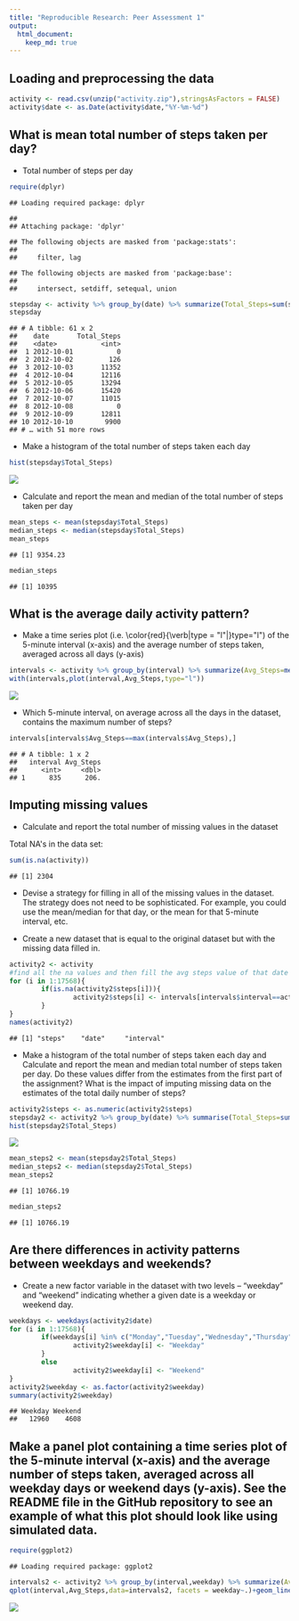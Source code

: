 ```yaml
---
title: "Reproducible Research: Peer Assessment 1"
output: 
  html_document:
    keep_md: true
---
```


## Loading and preprocessing the data

```r
activity <- read.csv(unzip("activity.zip"),stringsAsFactors = FALSE)
activity$date <- as.Date(activity$date,"%Y-%m-%d")
```


## What is mean total number of steps taken per day?
* Total number of steps per day

```r
require(dplyr)
```

```
## Loading required package: dplyr
```

```
## 
## Attaching package: 'dplyr'
```

```
## The following objects are masked from 'package:stats':
## 
##     filter, lag
```

```
## The following objects are masked from 'package:base':
## 
##     intersect, setdiff, setequal, union
```

```r
stepsday <- activity %>% group_by(date) %>% summarize(Total_Steps=sum(steps,na.rm = TRUE))
stepsday
```

```
## # A tibble: 61 x 2
##    date       Total_Steps
##    <date>           <int>
##  1 2012-10-01           0
##  2 2012-10-02         126
##  3 2012-10-03       11352
##  4 2012-10-04       12116
##  5 2012-10-05       13294
##  6 2012-10-06       15420
##  7 2012-10-07       11015
##  8 2012-10-08           0
##  9 2012-10-09       12811
## 10 2012-10-10        9900
## # … with 51 more rows
```

* Make a histogram of the total number of steps taken each day

```r
hist(stepsday$Total_Steps)
```

![](PA1_template_files/figure-html/unnamed-chunk-1-1.png)<!-- -->
* Calculate and report the mean and median of the total number of steps taken per day

```r
mean_steps <- mean(stepsday$Total_Steps)
median_steps <- median(stepsday$Total_Steps)
mean_steps
```

```
## [1] 9354.23
```

```r
median_steps
```

```
## [1] 10395
```

## What is the average daily activity pattern?
* Make a time series plot (i.e. \color{red}{\verb|type = "l"|}type="l") of the 5-minute interval (x-axis) and the average number of steps taken, averaged across all days (y-axis)

```r
intervals <- activity %>% group_by(interval) %>% summarize(Avg_Steps=mean(steps,na.rm = TRUE))
with(intervals,plot(interval,Avg_Steps,type="l"))
```

![](PA1_template_files/figure-html/unnamed-chunk-3-1.png)<!-- -->

* Which 5-minute interval, on average across all the days in the dataset, contains the maximum number of steps?

```r
intervals[intervals$Avg_Steps==max(intervals$Avg_Steps),]
```

```
## # A tibble: 1 x 2
##   interval Avg_Steps
##      <int>     <dbl>
## 1      835      206.
```

## Imputing missing values
* Calculate and report the total number of missing values in the dataset 

Total NA's in the data set:

```r
sum(is.na(activity))
```

```
## [1] 2304
```

* Devise a strategy for filling in all of the missing values in the dataset. The strategy does not need to be sophisticated. For example, you could use the mean/median for that day, or the mean for that 5-minute interval, etc.

* Create a new dataset that is equal to the original dataset but with the missing data filled in.


```r
activity2 <- activity
#find all the na values and then fill the avg steps value of that date (this values are in the intervals data frame)
for (i in 1:17568){
        if(is.na(activity2$steps[i])){
                activity2$steps[i] <- intervals[intervals$interval==activity2$interval[i],2]
        }
}
names(activity2)
```

```
## [1] "steps"    "date"     "interval"
```

* Make a histogram of the total number of steps taken each day and Calculate and report the mean and median total number of steps taken per day. Do these values differ from the estimates from the first part of the assignment? What is the impact of imputing missing data on the estimates of the total daily number of steps?


```r
activity2$steps <- as.numeric(activity2$steps)
stepsday2 <- activity2 %>% group_by(date) %>% summarise(Total_Steps=sum(steps))
hist(stepsday2$Total_Steps)
```

![](PA1_template_files/figure-html/unnamed-chunk-7-1.png)<!-- -->

```r
mean_steps2 <- mean(stepsday2$Total_Steps)
median_steps2 <- median(stepsday2$Total_Steps)
mean_steps2
```

```
## [1] 10766.19
```

```r
median_steps2
```

```
## [1] 10766.19
```

## Are there differences in activity patterns between weekdays and weekends?
* Create a new factor variable in the dataset with two levels – “weekday” and “weekend” indicating whether a given date is a weekday or weekend day.


```r
weekdays <- weekdays(activity2$date)
for (i in 1:17568){
        if(weekdays[i] %in% c("Monday","Tuesday","Wednesday","Thursday","Friday")){
                activity2$weekday[i] <- "Weekday"
        }
        else
                activity2$weekday[i] <- "Weekend"
}
activity2$weekday <- as.factor(activity2$weekday)
summary(activity2$weekday)
```

```
## Weekday Weekend 
##   12960    4608
```
## Make a panel plot containing a time series plot of the 5-minute interval (x-axis) and the average number of steps taken, averaged across all weekday days or weekend days (y-axis). See the README file in the GitHub repository to see an example of what this plot should look like using simulated data.

```r
require(ggplot2)
```

```
## Loading required package: ggplot2
```

```r
intervals2 <- activity2 %>% group_by(interval,weekday) %>% summarize(Avg_Steps=mean(steps,na.rm = TRUE))
qplot(interval,Avg_Steps,data=intervals2, facets = weekday~.)+geom_line()
```

![](PA1_template_files/figure-html/unnamed-chunk-9-1.png)<!-- -->
